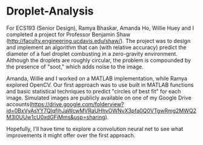 # Droplet-Analysis

For ECS193 (Senior Design), Ramya Bhaskar, Amanda Ho, Willie Huey and I completed a project for Professor Benjamin Shaw (http://faculty.engineering.ucdavis.edu/shaw/). The project was to design and implement an algorithm that can (with relative accuracy) predict the diameter of a fuel droplet combusting in a zero-gravity environment. Although the droplets are roughly circular, the problem is compounded by the presence of "soot," which adds noise to the image.

Amanda, Willie and I worked on a MATLAB implementation, while Ramya explored OpenCV. Our first approach was to use built in MATLAB functions and basic statistical techniques to predict "circles of best fit" for each image. Simulated images are publicly available on one of my Google Drive accounts(https://drive.google.com/folderview?id=0BxVyAsYY7QlqfjhJaWcwMVRaUHhvOWNvX3pfa0Q0VTgwRmg2MWQ2M3l0UUw1cU0xdGFiMms&usp=sharing).

Hopefully, I'll have time to explore a convolution neural net to see what improvements it might offer over the first approach.